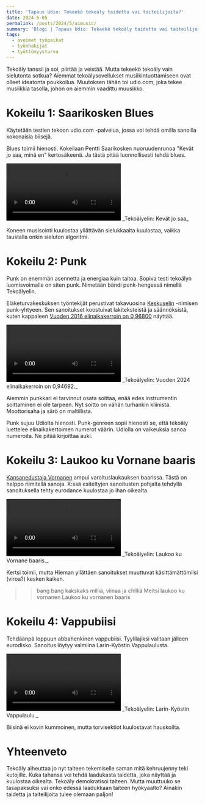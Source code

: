 ```yaml
---
title: 'Tapaus Udio: Tekeekö tekoäly taidetta vai taiteilijoita?'
date: 2024-5-05
permalink: /posts/2024/5/aimusic/
summary: 'Blogi | Tapaus Udio: Tekeekö tekoäly taidetta vai taiteilijoita? Ainakin tekoäly demokratisoi musiikin tekemisen.'
tags:
  - avoimet työpaikat
  - työnhakijat
  - työttömyysturva
---
```


Tekoäly tanssii ja soi, piirtää ja veistää. Mutta tekeekö tekoäly vain sielutonta sotkua?
Aiemmat tekoälysovellukset musiikintuottamiseen ovat olleet ideatonta poukkoilua. Muutoksen tähän toi udio.com, joka tekee musiikkia tasolla, johon on aiemmin vaadittu muusikko.

Kokeilu 1: Saarikosken Blues
===

Käytetään testien tekoon udio.com -palvelua, jossa voi tehdä omilla sanoilla kokonaisia biisejä.

Blues toimii hienosti. Kokeilaan Pentti Saarikosken nuoruudenrunoa "Kevät jo saa, minä en" kertosäkeenä.
Ja tästä pitää luonnollisesti tehdä blues.

<video preload="auto" controls>
  <source src="/images/musiikki/Kevät_jo_saa_blues.webm" type="video/webm">
  Your browser does not support the video tag.
</video>
_Tekoälyelin: Kevät jo saa_

Koneen musisointi kuulostaa yllättävän sielukkaalta kuulostaa, vaikka taustalla onkin sieluton algoritmi.

Kokeilu 2: Punk
======

Punk on enemmän asennetta ja energiaa kuin taitoa. Sopiva testi tekoälyn luomisvoimalle on siten punk.
Nimetään bändi punk-hengessä nimellä Tekoälyelin.

Eläketurvakeskuksen työntekijät perustivat takavuosina [Keskuselin](https://www.youtube.com/channel/UCBbL_bjGEMAIOpFK1d4SWhw/videos) -nimisen punk-yhtyeen. Sen sanoitukset koostuivat lakiteksteistä ja säännöksistä, kuten kappaleen [Vuoden 2016 elinaikakerroin on 0,96800](https://www.youtube.com/watch?v=Dr2zgRz_ekQ) näyttää. 

<video preload="auto" controls>
  <source src="/images/musiikki/elinaikakerroin2024.webm" type="video/webm">
  Your browser does not support the video tag.
</video>
_Tekoälyelin: Vuoden 2024 elinaikakerroin on 0,94692._

Aiemmin punkkari  ei tarvinnut osata soittaa, enää edes instrumentin soittaminen ei ole tarpeen. Nyt soitto on vähän turhankin kliinistä. Moottorisaha ja särö on maltillista. 

Punk sujuu Udiolta hienosti. Punk-genreen sopii hienosti se, että tekoäly luettelee elinaikakertoimen numerot väärin.
Udiolla on vaikeuksia sanoa numeroita. Ne pitää kirjoittaa auki.

Kokeilu 3: Laukoo ku Vornane baaris
===

[Kansanedustaja Vornanen](https://www.hs.fi/politiikka/art-2000010390707.html) ampui varoituslaukauksen baarissa. 
Tästä on helppo riimitellä sanoja. X:ssä esiteltyjen sanoitusten pohjalta tehdyllä sanoituksella tehty eurodance kuulostaa jo ihan oikealta.

<video preload="auto" controls="" loop="">
  <source src="/images/musiikki/Laukoo_baaris.webm" type="video/webm">
  Your browser does not support the video tag.
</video>
_Tekoälyelin: Laukoo ku Vornane baaris._

Kertsi toimii, mutta Hieman yllättäen sanoitukset muuttuvat käsittämättömilsi (viroa?) kesken kaiken.

>>bang bang kakskaks milliä, 
>>viinaa ja chilliä
>>Meitsi laukoo ku vornanen
>>Laukoo ku vornanen baaris


Kokeilu 4: Vappubiisi
===

Tehdäänpä loppuun abbahenkinen vappubiisi. Tyylilajiksi valitaan jälleen eurodisko. Sanoitus löytyy valmiina Larin-Kyöstin Vappulaulusta.

<video preload="auto" controls>
  <source src="/images/musiikki/Vappu.webm" type="video/webm">
  Your browser does not support the video tag.
</video>
_Tekoälyelin: Larin-Kyöstin Vappulaulu._

Biisinä ei kovin kummoinen, mutta torvisektiot kuulostavat hauskoilta.

Yhteenveto
===


Tekoäly aiheuttaa jo nyt taiteen tekemiselle saman mitä kehruujenny teki kutojille. Kuka tahansa voi tehdä laadukasta taidetta, joka näyttää ja kuulostaa oikealta. Tekoäly demokratisoi taiteen. Mutta muuttuuko se tasapaksuksi vai onko edessä laadukkaan taiteen hyökyaalto? Ainakin taidetta ja taiteilijoita tulee olemaan paljon!